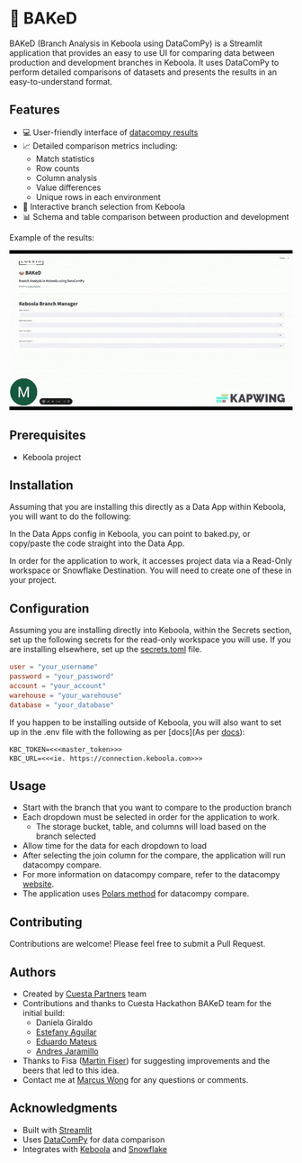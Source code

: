# 🥧 BAKeD 

BAKeD (Branch Analysis in Keboola using DataComPy) is a Streamlit application that provides an easy to use UI for comparing data between production and development branches in Keboola. It uses DataComPy to perform detailed comparisons of datasets and presents the results in an easy-to-understand format.

## Features

- 💻 User-friendly interface of [datacompy results](https://capitalone.github.io/datacompy/polars_usage.html#reports)
- 📈 Detailed comparison metrics including:
  - Match statistics
  - Row counts
  - Column analysis
  - Value differences
  - Unique rows in each environment
- 🔄 Interactive branch selection from Keboola
- 📊 Schema and table comparison between production and development

Example of the results:

![BAKeD UI Screenshot](assets/baked%20demo.gif)


## Prerequisites

- Keboola project

## Installation

Assuming that you are installing this directly as a Data App within Keboola, you will want to do the following:

In the Data Apps config in Keboola, you can point to baked.py, or copy/paste the code straight into the Data App.

In order for the application to work, it accesses project data via a Read-Only workspace or Snowflake Destination.  You will need to create one of these in your project. 

## Configuration

Assuming you are installing directly into Keboola, within the Secrets section, set up the following secrets for the read-only workspace you will use.  If you are installing elsewhere, set up the [secrets.toml](https://docs.streamlit.io/develop/concepts/connections/secrets-management) file.

```toml
user = "your_username"
password = "your_password"
account = "your_account"
warehouse = "your_warehouse"
database = "your_database"
```

If you happen to be installing outside of Keboola, you will also want to set up in the .env file with the following as per [docs](As per [docs](https://help.keboola.com/components/data-apps/#access-storage-from-data-app)):
```
KBC_TOKEN=<<<master_token>>>
KBC_URL=<<<ie. https://connection.keboola.com>>>
```



## Usage

 - Start with the branch that you want to compare to the production branch
 - Each dropdown must be selected in order for the application to work. 
   - The storage bucket, table, and columns will load based on the branch selected
 - Allow time for the data for each dropdown to load
 - After selecting the join column for the compare, the application will run datacompy compare. 
 - For more information on datacompy compare, refer to the datacompy [website](https://capitalone.github.io/datacompy/).
- The application uses [Polars method](https://capitalone.github.io/datacompy/polars_usage.html) for datacompy compare. 

 
## Contributing

Contributions are welcome! Please feel free to submit a Pull Request.

## Authors

- Created by [Cuesta Partners](https://www.cuestapartners.com) team
- Contributions and thanks to Cuesta Hackathon BAKeD team for the initial build:
    - Daniela Giraldo
    - [Estefany Aguilar](https://www.linkedin.com/in/estefany-aguilar-herrera-120121191/)
    - [Eduardo Mateus](https://www.linkedin.com/in/eduardo-d%C3%ADaz-mateus-47a406143/)
    - [Andres Jaramillo](https://www.linkedin.com/in/afjo/)
- Thanks to Fisa ([Martin Fiser](https://www.linkedin.com/in/fisermartin/)) for suggesting improvements and the beers that led to this idea.
- Contact me at [Marcus Wong](https://www.linkedin.com/in/wongmarcus) for any questions or comments.

## Acknowledgments

- Built with [Streamlit](https://streamlit.io/)
- Uses [DataComPy](https://github.com/capitalone/cloud-custodian/tree/master/tools/c7n_datacompy) for data comparison
- Integrates with [Keboola](https://www.keboola.com/) and [Snowflake](https://www.snowflake.com/) 